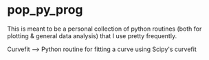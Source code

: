 # pop_py_prog
This is meant to be a personal collection of python routines (both for plotting &amp; general data analysis) that I use pretty frequently.

Curvefit --> Python routine for fitting a curve using Scipy's curvefit
